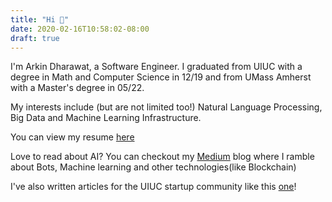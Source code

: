 ```yaml
---
title: "Hi 👋"
date: 2020-02-16T10:58:02-08:00
draft: true
---
```


I'm Arkin Dharawat, a Software Engineer. I graduated from UIUC with a degree in Math and Computer Science in 12/19 and from UMass Amherst with a Master's degree in 05/22. 
<!-- I am currently working at TikTok as a part of their Search team.  -->

My interests include (but are not limited too!) Natural Language Processing, Big Data and Machine Learning Infrastructure.

You can view my resume [here](https://drive.google.com/file/d/1eGTAfzbeq45V2k37HUmQxS7IwpX_Va9U/view?usp=sharing)  

Love to read about AI? You can checkout my [Medium](https://medium.com/@arkindharawat) blog where I ramble about Bots, Machine learning and other technologies(like Blockchain)  

I've also written articles for the UIUC startup community like this [one](https://medium.com/@dormroomfund/how-to-start-a-startup-uiuc-40cd679447b0)!

